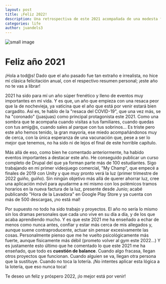 ```yaml
---
layout: post
title: ¡Feliz 2022!
description: Una retrospectiva de este 2021 acompañada de una modesta felicitación ;)
categories: life
author: juandels3
---
```


![small image]({{site.baseurl}}/images/2019.jpg)

# Feliz año 2021

¡Hola a tod@s! Dado que el año pasado fue tan extraño e irrealista, no hice mi clásica felicitación anual, con el respectivo resumen personal; ¡este año no te vas a librar!

2021 ha sido para mí un año súper frenético y lleno de eventos muy importantes en mi vida.
Y es que, un año que empieza con una resaca peor que la de nochevieja, ya vaticina que el año que está por venir estará bien cargadito. Así es, te hablo de la "resaca del COVID-19", que una vez más, se ha "coronado" (juasjuas) como principal protagonista este 2021. Como una sombra que te acompaña cuando visitas a tus familiares, cuando quedas con tus amig@s, cuando sales al parque con tus sobrinos... Es triste pero este año hemos tenido, la gran mayoría, ese miedo acompañándonos muy de cerca, con la única esperanza de una vacunación que, pese a ser lo mejor que tenemos, no ha sido ni de lejos el final de este horrible capítulo.

Más allá de eso, como bien he comentado anteriormente, ha habido eventos importantes a destacar este año. He conseguido publicar un curso completo de Drupal del que ya forman parte más de 100 estudiantes. Sigo trabajando en mi primer videojuego comercial, "My Champ", que empecé a finales de 2019 con Unity y que muy pronto verá la luz (primer trimestre de 2022 guiño, guiño). Sin ningún objetivo más allá de querer ahorrar luz, cree una aplicación móvil para ayudarme a mi mismo con los polémicos tramos horarios en la nueva factura de la luz, presente desde Junio; acabé publicando "Hora de la Lavadora" en Google Play Store y ya cuenta con más de 500 descargas, ¡no está mal!

Por supuesto no todo ha sido trabajo y proyectos. El año no sería lo mismo sin los dramas personales que cada uno vive en su día a día, y de los que acaba aprendiendo mucho. Y es que este 2021 me ha enseñado a echar de menos como nunca antes, confiar y estar más cerca de mis allegados y, aunque suene contraproducente, actuar sin pensar excesivamente las cosas. Personalmente pienso que me he vuelto psicológicamente más fuerte, aunque físicamente más débil (prometo volver al gym este 2022...)
Y es justamente esto último que he comentado lo que este 2021 me ha enseñado, que todo es **cuestión de balance**. Cuando algo fracasa, llegan otros proyectos que funcionan. Cuando alguien se va, llegan otra persona que la sustituye. Cuando no toca la lotería. ¡No intentes aplicar esta lógica a la lotería, que eso nunca toca!

Te deseo un feliz y próspero 2022, ¡lo mejor está por venir!